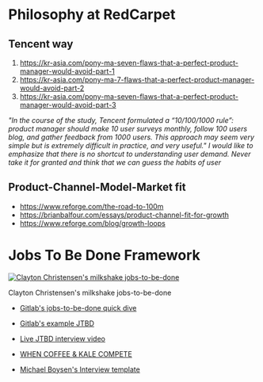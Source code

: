 
Philosophy at RedCarpet
=================

Tencent way
-----------

1. https://kr-asia.com/pony-ma-seven-flaws-that-a-perfect-product-manager-would-avoid-part-1
2. https://kr-asia.com/pony-ma-7-flaws-that-a-perfect-product-manager-would-avoid-part-2
3. https://kr-asia.com/pony-ma-seven-flaws-that-a-perfect-product-manager-would-avoid-part-3

*"In the course of the study, Tencent formulated a “10/100/1000 rule”: product manager should make 10 user surveys monthly, follow 100 users blog, and gather feedback from 1000 users. This approach may seem very simple but is extremely difficult in practice, and very useful."
I would like to emphasize that there is no shortcut to understanding user demand. Never take it for granted and think that we can guess the habits of user*

Product-Channel-Model-Market fit
-------------------------------
- https://www.reforge.com/the-road-to-100m
- https://brianbalfour.com/essays/product-channel-fit-for-growth
- https://www.reforge.com/blog/growth-loops



Jobs To Be Done Framework
==========================


[![Clayton Christensen's milkshake jobs-to-be-done](https://img.youtube.com/vi/s9nbTB33hbg/0.jpg)](https://www.youtube.com/watch?v=s9nbTB33hbg)

Clayton Christensen's milkshake jobs-to-be-done

- [Gitlab's jobs-to-be-done quick dive](https://about.gitlab.com/handbook/engineering/ux/jobs-to-be-done/deep-dive/)
- [Gitlab's example JTBD](https://gitlab.com/gitlab-org/gitlab/-/issues/197187)


- [Live JTBD interview video](https://vimeo.com/81153746#t=1120s)
- [WHEN COFFEE & KALE COMPETE](http://www.whencoffeeandkalecompete.com/)
- [Michael Boysen's Interview template](/design/boysen_jtbd_interview_5548.pdf)


